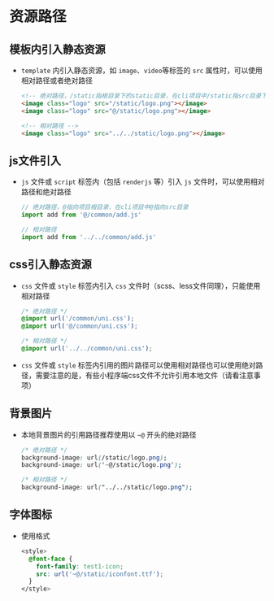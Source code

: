 # 资源路径

## 模板内引入静态资源

- `template` 内引入静态资源，如 `image`、`video`等标签的 `src` 属性时，可以使用相对路径或者绝对路径

    ```html
    <!-- 绝对路径，/static指根目录下的static目录，在cli项目中/static指src目录下的static目录 -->
    <image class="logo" src="/static/logo.png"></image>
    <image class="logo" src="@/static/logo.png"></image>
    ```

    ```html
    <!-- 相对路径 -->
    <image class="logo" src="../../static/logo.png"></image>
    ```

## js文件引入

- `js` 文件或 `script` 标签内（包括 `renderjs` 等）引入 `js` 文件时，可以使用相对路径和绝对路径

    ```js
    // 绝对路径，@指向项目根目录，在cli项目中@指向src目录
    import add from '@/common/add.js'
    ```

    ```js
    // 相对路径
    import add from '../../common/add.js'
    ```

## css引入静态资源

- `css` 文件或 `style` 标签内引入 `css` 文件时（scss、less文件同理），只能使用相对路径

    ```css
    /* 绝对路径 */
    @import url('/common/uni.css');
    @import url('@/common/uni.css');
    ```

    ```css
    /* 相对路径 */
    @import url('../../common/uni.css');
    ```

- `css` 文件或 `style` 标签内引用的图片路径可以使用相对路径也可以使用绝对路径，需要注意的是，有些小程序端css文件不允许引用本地文件（请看注意事项）

## 背景图片

- 本地背景图片的引用路径推荐使用以 `~@` 开头的绝对路径

    ```css
    /* 绝对路径 */
    background-image: url(/static/logo.png);
    background-image: url('~@/static/logo.png');
    ```

    ```css
    /* 相对路径 */
    background-image: url("../../static/logo.png");
    ```

## 字体图标

- 使用格式

    ```css
    <style>
      @font-face {
        font-family: test1-icon;
        src: url('~@/static/iconfont.ttf');
      }
    </style>
    ```
